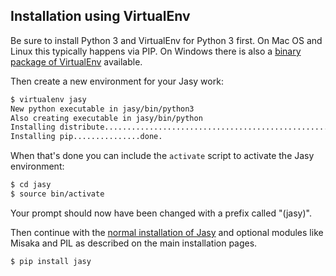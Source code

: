 Installation using VirtualEnv
-----------------------------

Be sure to install Python 3 and VirtualEnv for Python 3 first. On Mac OS and Linux this typically happens via PIP. On Windows there is also a [binary package of VirtualEnv](http://www.lfd.uci.edu/~gohlke/pythonlibs/) available.

Then create a new environment for your Jasy work:

```bash
$ virtualenv jasy
New python executable in jasy/bin/python3
Also creating executable in jasy/bin/python
Installing distribute............................................................................................................................................................................................................................................................................................................................................................done.
Installing pip...............done.
```

When that's done you can include the `activate` script to activate the Jasy environment:

```bash
$ cd jasy
$ source bin/activate
```

Your prompt should now have been changed with a prefix called "(jasy)".

Then continue with the [normal installation of Jasy](Installation) and optional modules like Misaka and PIL as described on the main installation pages.

```bash
$ pip install jasy
```
